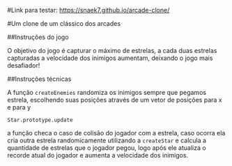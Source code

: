 
#Link para testar: https://snaek7.github.io/arcade-clone/

#Um clone de um clássico dos arcades

##Instruções do jogo

O objetivo do jogo é capturar o máximo de estrelas, a cada duas estrelas capturadas a velocidade dos inimigos aumentam, deixando o jogo mais desafiador!


##Instruções técnicas

A função `createEnemies` randomiza os inimigos sempre que pegamos estrela, escolhendo suas posições através de um vetor de posições para x e para y


`Star.prototype.update`

a função checa o caso de colisão do jogador com a estrela, caso ocorra ela cria outra estrela randomicamente utilizando a `createStar` e calcula a quantidade de estrelas que o jogador pegou, logo após ele atualiza o recorde atual do jogador e aumenta a velocidade dos inimigos.
